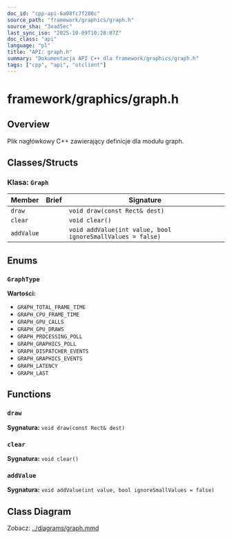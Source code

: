 ```yaml
---
doc_id: "cpp-api-6a08fc7f280c"
source_path: "framework/graphics/graph.h"
source_sha: "3ead5ec"
last_sync_iso: "2025-10-09T10:28:07Z"
doc_class: "api"
language: "pl"
title: "API: graph.h"
summary: "Dokumentacja API C++ dla framework/graphics/graph.h"
tags: ["cpp", "api", "otclient"]
---
```


# framework/graphics/graph.h

## Overview

Plik nagłówkowy C++ zawierający definicje dla modułu graph.

## Classes/Structs

### Klasa: `Graph`

| Member | Brief | Signature |
|--------|-------|-----------|
| `draw` |  | `void draw(const Rect& dest)` |
| `clear` |  | `void clear()` |
| `addValue` |  | `void addValue(int value, bool ignoreSmallValues = false)` |

## Enums

### `GraphType`

**Wartości:**

- `GRAPH_TOTAL_FRAME_TIME`
- `GRAPH_CPU_FRAME_TIME`
- `GRAPH_GPU_CALLS`
- `GRAPH_GPU_DRAWS`
- `GRAPH_PROCESSING_POLL`
- `GRAPH_GRAPHICS_POLL`
- `GRAPH_DISPATCHER_EVENTS`
- `GRAPH_GRAPHICS_EVENTS`
- `GRAPH_LATENCY`
- `GRAPH_LAST`

## Functions

### `draw`

**Sygnatura:** `void draw(const Rect& dest)`

### `clear`

**Sygnatura:** `void clear()`

### `addValue`

**Sygnatura:** `void addValue(int value, bool ignoreSmallValues = false)`

## Class Diagram

Zobacz: [../diagrams/graph.mmd](../diagrams/graph.mmd)
